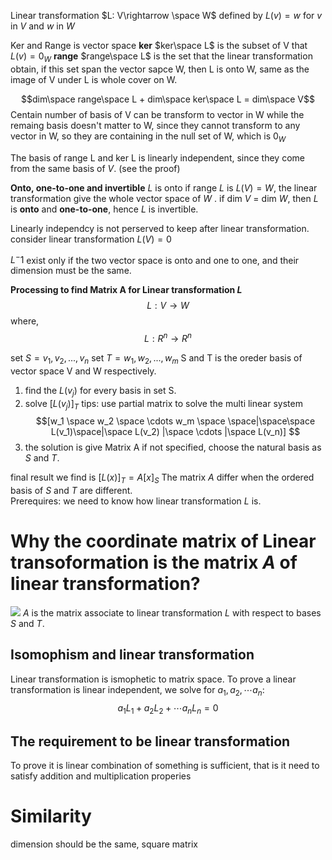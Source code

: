 Linear transformation $L: V\rightarrow \space W$ defined by $L(v)=w$ for $v$ in 
$V$ and $w$ in $W$ 

Ker and Range is vector space
**ker**
$ker\space L$ is the subset of V that $L(v) = 0_W$
**range**
$range\space L$ is the set that the linear transformation obtain, if this set 
span the vector sapce W, then L is onto W, same as the image of V under L is 
whole cover on W.

$$dim\space range\space L + dim\space ker\space L = dim\space V$$
Centain number of basis of V can be transform to vector in W while the remaing 
basis doesn't matter to W, since they cannot transform to any vector in W, so 
they are containing in the null set of W, which is $0_W$ 

The basis of range L and ker L is linearly independent, since they come from the 
same basis of $V$. (see the proof) 

**Onto, one-to-one and invertible**
$L$ is onto if range $L$ is $L(V)=W$, the linear transformation give the whole 
vector space of $W$ .
if dim $V$ = dim $W$, then $L$ is **onto** and **one-to-one**, hence $L$ is 
invertible.

Linearly independcy is not perserved to keep after linear transformation.  
consider linear transformation $L(V)=0$

$L^-1$ exist only if the two vector space is onto and one to one, and their 
dimension must be the same.

**Processing to find Matrix A for Linear transformation $L$**
$$L : V \rightarrow W $$
where,
$$L:R^n \rightarrow R^n$$

set $S = {v_1, v_2 , ... , v_n}$
set $T = {w_1, w_2 , ... , w_m}$
S and T is the oreder basis of vector space V and W respectively.
1. find the $L(v_j)$ for every basis in set S.
2. solve $[L(v_j)]_T$
tips: use partial matrix to solve the multi linear system $$[w_1 \space w_2 
\space \cdots w_m \space \space|\space\space L(v_1)\space|\space L(v_2) |\space 
\cdots |\space L(v_n)] $$
3. the solution is give Matrix A if not specified, choose the natural basis as  
$S$ and $T$. 

final result we find is  $[L(x)]_T = A[x]_S$
The matrix $A$ differ when the ordered basis of $S$ and $T$ are different.  
Prerequires: we need to know how linear transformation $L$ is.

# Why the coordinate matrix of Linear transoformation is the matrix $A$ of linear transformation?
![](../../attach/p.png)
$A$ is the matrix associate to linear transformation $L$ with respect to bases 
$S$ and $T$.

## Isomophism and linear transformation
Linear transformation is ismophetic to matrix space.
To prove a linear transformation is linear independent,
we solve for $a_1, a_2, \cdots a_n$:
$$a_1L_1 + a_2L_2 + \cdots a_nL_n=0 $$


## The requirement to be linear transformation
To prove it is linear combination of something is sufficient, that is it need to 
satisfy addition and multiplication properies

# Similarity
dimension should be the same, square matrix



